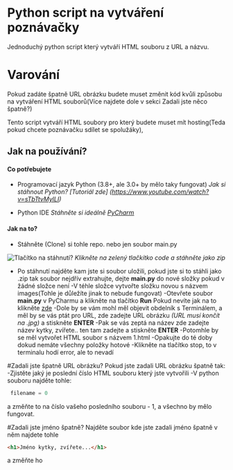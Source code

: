 # Python script na vytváření poznávačky
Jednoduchý python script který vytváří HTML souboru z URL a názvu.

# Varování
Pokud zadáte špatně URL obrázku budete muset změnit kód kvůli způsobu na vytváření HTML souborů(Více najdete dole v sekci Zadali jste něco špatně?)

Tento script vytváří HTML soubory pro který budete muset mít hosting(Teda pokud chcete poznávačku sdílet se spolužáky), 

## Jak na používání?
#### Co potřebujete
- Programovací jazyk Python (3.8+, ale 3.0+ by mělo taky fungovat)
*Jak si stáhnout Python? [Tutoriál zde] (https://www.youtube.com/watch?v=sTbTtvMylLI)*

- Python IDE 
*Stáhněte si ideálně [PyCharm](https://www.jetbrains.com/pycharm)*

#### Jak na to?
- Stáhněte (Clone) si tohle repo. nebo jen soubor main.py

![Tlačítko na stáhnutí?](https://github.com/Kendy205/poznavackamaker/blob/images/download.png)
*Klikněte na zelený tlačkítko code a stáhněte jako zip*

- Po stáhnutí najděte kam jste si soubor uložili, pokud jste si to stáhli jako .zip tak soubor nejdřív extrahujte, dejte **main.py** do nové složky pokud v žádné složce není
-V téhle složce vytvořte složku novou s názvem images(Tohle je důležíte jinak to nebude fungovat)
-Otevřete soubor **main.py** v PyCharmu a klikněte na tlačítko **Run** 
Pokud nevíte jak na to klikněte [zde](https://www.youtube.com/watch?v=JLfd9LOdu_U)
-Dole by se vám mohl měl objevit obdelník s Terminálem, a měl by se vás ptát pro URL, zde zadejte URL obrázku *(URL musí končít na .jpg)* a stiskněte **ENTER**
-Pak se vás zeptá na název zde zadejte název kytky, zvířete.. ten tam zadejte a stiskněte **ENTER**
-Potomhle by se měl vytvořet HTML soubor s názvem 1.html
-Opakujte do té doby dokud nemáte všechny položky hotové
-Klikněte na tlačítko stop, to v terminalu hodí error, ale to nevadí

#Zadali jste špatně URL obrázku?
Pokud jste zadali URL obrázku špatně tak:
-Zjistěte jaký je poslední číslo HTML souboru který jste vytvořili
-V python souboru najděte tohle:

```python
 filename = 0
```
a změňte to na číslo vašeho posledního souboru - 1, a všechno by mělo fungovat.

#Zadali jste jméno špatně?
Najděte soubor kde jste zadali jméno špatně
v něm najdete tohle
```html
<h1>Jméno kytky, zvířete...</h1>
```
 a změňte ho
